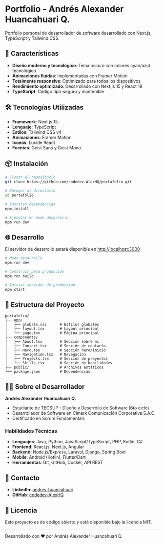 # Portfolio - Andrés Alexander Huancahuari Q.

Portfolio personal de desarrollador de software desarrollado con Next.js, TypeScript y Tailwind CSS.

## 🚀 Características

- **Diseño moderno y tecnológico**: Tema oscuro con colores cyan/azul tecnológico
- **Animaciones fluidas**: Implementadas con Framer Motion
- **Totalmente responsive**: Optimizado para todos los dispositivos
- **Rendimiento optimizado**: Desarrollado con Next.js 15 y React 19
- **TypeScript**: Código tipo-seguro y mantenible

## 🛠️ Tecnologías Utilizadas

- **Framework**: Next.js 15
- **Lenguaje**: TypeScript
- **Estilos**: Tailwind CSS v4
- **Animaciones**: Framer Motion
- **Iconos**: Lucide React
- **Fuentes**: Geist Sans y Geist Mono

## 📦 Instalación

```bash
# Clonar el repositorio
git clone https://github.com/codedev-AlexHQ/portafolio.git

# Navegar al directorio
cd portafolio

# Instalar dependencias
npm install

# Ejecutar en modo desarrollo
npm run dev
```

## 🌐 Desarrollo

El servidor de desarrollo estará disponible en [http://localhost:3000](http://localhost:3000)

```bash
# Modo desarrollo
npm run dev

# Construir para producción
npm run build

# Iniciar servidor de producción
npm start
```

## 📂 Estructura del Proyecto

```
portafolio/
├── app/
│   ├── globals.css      # Estilos globales
│   ├── layout.tsx       # Layout principal
│   └── page.tsx         # Página principal
├── components/
│   ├── About.tsx        # Sección sobre mí
│   ├── Contact.tsx      # Sección de contacto
│   ├── Hero.tsx         # Sección hero/inicio
│   ├── Navigation.tsx   # Navegación
│   ├── Projects.tsx     # Sección de proyectos
│   └── Skills.tsx       # Sección de habilidades
├── public/              # Archivos estáticos
└── package.json         # Dependencias
```

## 👨‍💻 Sobre el Desarrollador

**Andrés Alexander Huancahuari Q.**
- Estudiante de TECSUP - Diseño y Desarrollo de Software (6to ciclo)
- Desarrollador de Software en Cimark Comunicación Corporativa S.A.C.
- Certificado en Scrum Fundamentals

### Habilidades Técnicas
- **Lenguajes**: Java, Python, JavaScript/TypeScript, PHP, Kotlin, C#
- **Frontend**: React.js, Next.js, Angular
- **Backend**: Node.js/Express, Laravel, Django, Spring Boot
- **Mobile**: Android (Kotlin), Flutter/Dart
- **Herramientas**: Git, GitHub, Docker, API REST

## 📧 Contacto

- **LinkedIn**: [andres-huancahuari](https://www.linkedin.com/in/andres-huancahuari/)
- **GitHub**: [codedev-AlexHQ](https://github.com/codedev-AlexHQ)

## 📄 Licencia

Este proyecto es de código abierto y está disponible bajo la licencia MIT.

---

Desarrollado con ❤️ por Andrés Alexander Huancahuari Q.

